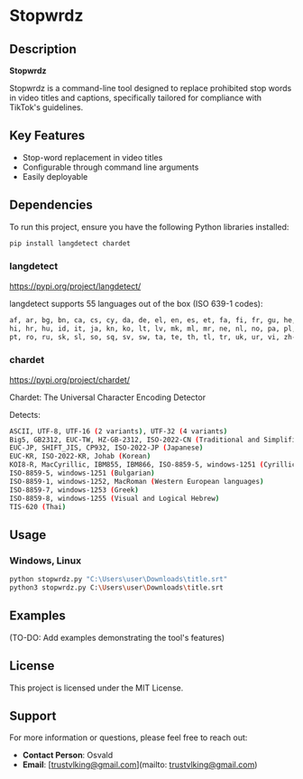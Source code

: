 # Stopwrdz

## Description

**Stopwrdz**

Stopwrdz is a command-line tool designed to replace prohibited stop words in video titles and captions, specifically tailored for compliance with TikTok's guidelines.


## Key Features

- Stop-word replacement in video titles
- Configurable through command line arguments
- Easily deployable

## Dependencies

To run this project, ensure you have the following Python libraries installed:

```bash
pip install langdetect chardet
```

### langdetect
https://pypi.org/project/langdetect/

langdetect supports 55 languages out of the box (ISO 639-1 codes):
```bash
af, ar, bg, bn, ca, cs, cy, da, de, el, en, es, et, fa, fi, fr, gu, he,
hi, hr, hu, id, it, ja, kn, ko, lt, lv, mk, ml, mr, ne, nl, no, pa, pl,
pt, ro, ru, sk, sl, so, sq, sv, sw, ta, te, th, tl, tr, uk, ur, vi, zh-cn, zh-tw
```

### chardet
https://pypi.org/project/chardet/

Chardet: The Universal Character Encoding Detector

Detects:
```bash
ASCII, UTF-8, UTF-16 (2 variants), UTF-32 (4 variants)
Big5, GB2312, EUC-TW, HZ-GB-2312, ISO-2022-CN (Traditional and Simplified Chinese)
EUC-JP, SHIFT_JIS, CP932, ISO-2022-JP (Japanese)
EUC-KR, ISO-2022-KR, Johab (Korean)
KOI8-R, MacCyrillic, IBM855, IBM866, ISO-8859-5, windows-1251 (Cyrillic)
ISO-8859-5, windows-1251 (Bulgarian)
ISO-8859-1, windows-1252, MacRoman (Western European languages)
ISO-8859-7, windows-1253 (Greek)
ISO-8859-8, windows-1255 (Visual and Logical Hebrew)
TIS-620 (Thai)
```


## Usage

### Windows, Linux

```bash
python stopwrdz.py "C:\Users\user\Downloads\title.srt"
python3 stopwrdz.py C:\Users\user\Downloads\title.srt
```

## Examples

(TO-DO: Add examples demonstrating the tool's features)

## License

This project is licensed under the MIT License.

## Support

For more information or questions, please feel free to reach out:

- **Contact Person**: Osvald
- **Email**: [trustvlking@gmail.com](mailto: trustvlking@gmail.com)